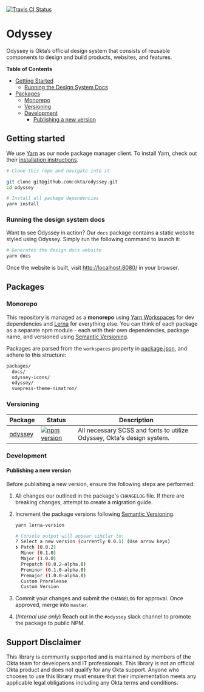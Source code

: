 [![Travis CI Status](http://img.shields.io/travis/okta/odyssey.svg?label=travis)](https://travis-ci.org/okta/odyssey/master)

# Odyssey

Odyssey is Okta’s official design system that consists of reusable components to design and build products, websites, and features.

**Table of Contents**

<!-- TOC depthFrom:2 -->

- [Getting Started](#getting-started)
    - [Running the Design System Docs](#running-the-design-system-docs)
- [Packages](#packages)
    - [Monorepo](#monorepo)
    - [Versioning](#versioning)
    - [Development](#development)
        - [Publishing a new version](#publishing-a-new-version)

<!-- /TOC -->

## Getting started

We use [Yarn](https://github.com/yarnpkg/yarn) as our node package manager client. To install Yarn, check out their [installation instructions](https://yarnpkg.com/getting-started/install).

```bash
# Clone this repo and navigate into it

git clone git@github.com:okta/odyssey.git
cd odyssey

# Install all package dependencies
yarn install
```

### Running the design system docs

Want to see Odyssey in action? Our `docs` package contains a static website styled using Odyssey. Simply run the following command to launch it:

```bash
# Generates the design docs website
yarn docs
```

Once the website is built, visit <http://localhost:8080/> in your browser.

## Packages

### Monorepo

This repository is managed as a **monorepo** using [Yarn Workspaces](https://yarnpkg.com/blog/2017/08/02/introducing-workspaces/) for dev dependencies and [Lerna](https://lernajs.io/) for everything else. You can think of each package as a separate npm module - each with their own dependencies, package name, and versioned using [Semantic Versioning](https://semver.org/).

Packages are parsed from the `workspaces` property in [package.json](package.json), and adhere to this structure:

```bash
packages/
  docs/
  odyssey-icons/
  odyssey/
  vuepress-theme-nimatron/
```

### Versioning

| Package | Status | Description |
| -------- | ----- | ------ |
| [odyssey](/packages/odyssey) | [![npm version](https://img.shields.io/npm/v/@okta/odyssey.svg?style=flat-square)](https://www.npmjs.com/package/@okta/odyssey) | All necessary SCSS and fonts to utilize Odyssey, Okta's design system. |

### Development

#### Publishing a new version

Before publishing a new version, ensure the following steps are performed:

1. All changes our outlined in the package's `CHANGELOG` file. If there are breaking changes, attempt to create a migration guide.

2. Increment the package versions following [Semantic Versioning](https://semver.org/).

    ```bash
    yarn lerna-version

    # Console output will appear similar to:
    ? Select a new version (currently 0.0.1) (Use arrow keys)
    ❯ Patch (0.0.2)
      Minor (0.1.0)
      Major (1.0.0)
      Prepatch (0.0.2-alpha.0)
      Preminor (0.1.0-alpha.0)
      Premajor (1.0.0-alpha.0)
      Custom Prerelease
      Custom Version
    ```

3. Commit your changes and submit the `CHANGELOG` for approval. Once approved, merge into `master`.

4. (*Internal use only*) Reach out in the `#odyssey` slack channel to promote the package to public NPM.

## Support Disclaimer

This library is community supported and is maintained by members of the Okta team for developers and IT professionals.
This library is not an official Okta product and does not qualify for any Okta support. Anyone who chooses to use this
library must ensure that their implementation meets any applicable legal obligations including any Okta terms and conditions.
